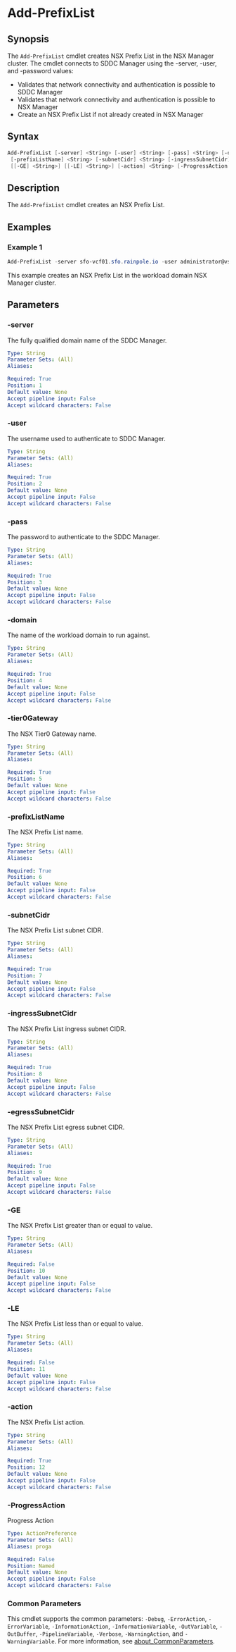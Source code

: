 # Add-PrefixList

## Synopsis

The `Add-PrefixList` cmdlet creates NSX Prefix List in the NSX Manager cluster.
The cmdlet connects to SDDC Manager using the -server, -user, and -password values:

- Validates that network connectivity and authentication is possible to SDDC Manager
- Validates that network connectivity and authentication is possible to NSX Manager
- Create an NSX Prefix List if not already created in NSX Manager

## Syntax

```powershell
Add-PrefixList [-server] <String> [-user] <String> [-pass] <String> [-domain] <String> [-tier0Gateway] <String>
 [-prefixListName] <String> [-subnetCidr] <String> [-ingressSubnetCidr] <String> [-egressSubnetCidr] <String>
 [[-GE] <String>] [[-LE] <String>] [-action] <String> [-ProgressAction <ActionPreference>] [<CommonParameters>]
```

## Description

The `Add-PrefixList` cmdlet creates an NSX Prefix List.

## Examples

### Example 1

```powershell
Add-PrefixList -server sfo-vcf01.sfo.rainpole.io -user administrator@vsphere.local -pass VMw@re1! -domain sfo-w01 -tier0Gateway sfo-w01-ec01-t0-gw01 -prefixListName sfo-w01-ec01-t0-gw01-mgmt-prefixlist -subnetCIDR 192.168.20.0/24 -ingressSubnetCidr "192.168.21.0/24" -egressSubnetCidr "192.168.22.0/24" -GE "28" -LE "32" -action PERMIT
```

This example creates an NSX Prefix List in the workload domain NSX Manager cluster.

## Parameters

### -server

The fully qualified domain name of the SDDC Manager.

```yaml
Type: String
Parameter Sets: (All)
Aliases:

Required: True
Position: 1
Default value: None
Accept pipeline input: False
Accept wildcard characters: False
```

### -user

The username used to authenticate to SDDC Manager.

```yaml
Type: String
Parameter Sets: (All)
Aliases:

Required: True
Position: 2
Default value: None
Accept pipeline input: False
Accept wildcard characters: False
```

### -pass

The password to authenticate to the SDDC Manager.

```yaml
Type: String
Parameter Sets: (All)
Aliases:

Required: True
Position: 3
Default value: None
Accept pipeline input: False
Accept wildcard characters: False
```

### -domain

The name of the workload domain to run against.

```yaml
Type: String
Parameter Sets: (All)
Aliases:

Required: True
Position: 4
Default value: None
Accept pipeline input: False
Accept wildcard characters: False
```

### -tier0Gateway

The NSX Tier0 Gateway name.

```yaml
Type: String
Parameter Sets: (All)
Aliases:

Required: True
Position: 5
Default value: None
Accept pipeline input: False
Accept wildcard characters: False
```

### -prefixListName

The NSX Prefix List name.

```yaml
Type: String
Parameter Sets: (All)
Aliases:

Required: True
Position: 6
Default value: None
Accept pipeline input: False
Accept wildcard characters: False
```

### -subnetCidr

The NSX Prefix List subnet CIDR.

```yaml
Type: String
Parameter Sets: (All)
Aliases:

Required: True
Position: 7
Default value: None
Accept pipeline input: False
Accept wildcard characters: False
```

### -ingressSubnetCidr

The NSX Prefix List ingress subnet CIDR.

```yaml
Type: String
Parameter Sets: (All)
Aliases:

Required: True
Position: 8
Default value: None
Accept pipeline input: False
Accept wildcard characters: False
```

### -egressSubnetCidr

The NSX Prefix List egress subnet CIDR.

```yaml
Type: String
Parameter Sets: (All)
Aliases:

Required: True
Position: 9
Default value: None
Accept pipeline input: False
Accept wildcard characters: False
```

### -GE

The NSX Prefix List greater than or equal to value.

```yaml
Type: String
Parameter Sets: (All)
Aliases:

Required: False
Position: 10
Default value: None
Accept pipeline input: False
Accept wildcard characters: False
```

### -LE

The NSX Prefix List less than or equal to value.

```yaml
Type: String
Parameter Sets: (All)
Aliases:

Required: False
Position: 11
Default value: None
Accept pipeline input: False
Accept wildcard characters: False
```

### -action

The NSX Prefix List action.

```yaml
Type: String
Parameter Sets: (All)
Aliases:

Required: True
Position: 12
Default value: None
Accept pipeline input: False
Accept wildcard characters: False
```

### -ProgressAction

Progress Action

```yaml
Type: ActionPreference
Parameter Sets: (All)
Aliases: proga

Required: False
Position: Named
Default value: None
Accept pipeline input: False
Accept wildcard characters: False
```

### Common Parameters

This cmdlet supports the common parameters: `-Debug`, `-ErrorAction`, `-ErrorVariable`, `-InformationAction`, `-InformationVariable`, `-OutVariable`, `-OutBuffer`, `-PipelineVariable`, `-Verbose`, `-WarningAction`, and `-WarningVariable`. For more information, see [about_CommonParameters](http://go.microsoft.com/fwlink/?LinkID=113216).
